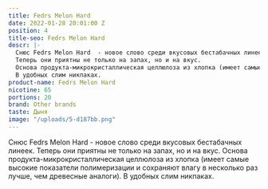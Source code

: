 ```yaml
---
title: Fedrs Melon Hard
date: 2022-01-28 20:01:00 Z
position: 4
title-seo: Fedrs Melon Hard
descr: |-
  Снюс Fedrs Melon Hard  - новое слово среди вкусовых бестабачных линеек.
  Теперь они приятны не только на запах, но и на вкус.
  Основа продукта-микрокристаллическая целлюлоза из хлопка (имеет самые высокие показатели полимеризации и сохраняют влагу в несколько раз лучше, чем древесные аналоги).
  В удобных слим никпаках.
product-name: Fedrs Melon Hard
nicotine: 65
portions: 20
brand: Other brands
taste: Дыня
image: "/uploads/5-d187bb.png"
---
```


Снюс Fedrs Melon Hard  - новое слово среди вкусовых бестабачных линеек.
Теперь они приятны не только на запах, но и на вкус.
Основа продукта-микрокристаллическая целлюлоза из хлопка (имеет самые высокие показатели полимеризации и сохраняют влагу в несколько раз лучше, чем древесные аналоги).
В удобных слим никпаках.